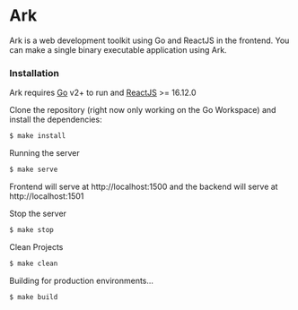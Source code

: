 # Ark

Ark is a web development toolkit using Go and ReactJS in the frontend. You can make a single binary executable application using Ark.

### Installation

Ark requires [Go](https://golang.org/) v2+ to run and [ReactJS](https://reactjs.org/) >= 16.12.0

Clone the repository (right now only working on the Go Workspace) and install the dependencies:
```sh
$ make install
```

Running the server
```sh
$ make serve
```
Frontend will serve at http://localhost:1500 and the backend will serve at http://localhost:1501

Stop the server
```sh
$ make stop
```

Clean Projects
```sh
$ make clean
```

Building for production environments...
```sh
$ make build
```